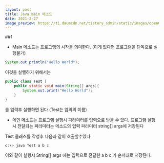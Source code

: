 ```yaml
---
layout: post
title: Java main 메소드
date: 2021-2-27
image_preview: https://t1.daumcdn.net/tistory_admin/static/images/openGraph/opengraph.png
---
```

##1
- Main 메소드는 프로그앰의 시작을 의미한다. (이게 없다면 프로그램을 단독으로 실행불가)

```java
System.out.println("Hello World");
```
이것을 실핼하기 위해서는 
```java
public class Test {
    public static void main(String[] args){
        System.out.print("Hello World");
    }
}
```
를 입력후 실행하면 된다 (Test는 임의의 이름)
- 메인 메소드는 프로그램 실행시 파라미터를 입력으로 받을 수 있다. 프로그램 실행시 전달되는 파라미터는 메소드의 입력 파라미터 string[] args에 저장된다

Test 클래스를 작성후 다음과 같이 호출할수있다
```java
c:\> java Test a b c 
```
이와 같이 실행시 String[] args 에는 입력으로 전달한 a b c 가 순서대로 저장된다.

